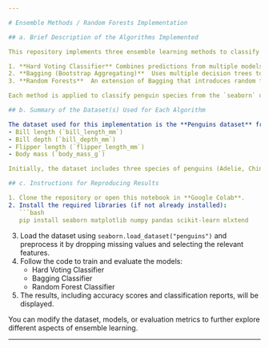 ```yaml
---

# Ensemble Methods / Random Forests Implementation

## a. Brief Description of the Algorithms Implemented

This repository implements three ensemble learning methods to classify penguin species based on physical features. The models evaluated are

1. **Hard Voting Classifier** Combines predictions from multiple models (Logistic Regression, Random Forest, and Support Vector Machine) using majority voting.
2. **Bagging (Bootstrap Aggregating)**  Uses multiple decision trees to reduce variance and improve classification accuracy, particularly with high bias models.
3. **Random Forests**  An extension of Bagging that introduces random feature selection to further reduce variance and prevent overfitting, resulting in a more robust model.

Each method is applied to classify penguin species from the `seaborn` dataset, with a focus on accuracy and comparison between models.

## b. Summary of the Dataset(s) Used for Each Algorithm

The dataset used for this implementation is the **Penguins dataset** from the `seaborn` library. The dataset includes features such as:
- Bill length (`bill_length_mm`)
- Bill depth (`bill_depth_mm`)
- Flipper length (`flipper_length_mm`)
- Body mass (`body_mass_g`)

Initially, the dataset includes three species of penguins (Adelie, Chinstrap, and Gentoo), but only two species (Gentoo and Chinstrap) are used for the classification tasks. The dataset is preprocessed by removing missing values and selecting two or four features for training the models.

## c. Instructions for Reproducing Results

1. Clone the repository or open this notebook in **Google Colab**.
2. Install the required libraries (if not already installed):
   ```bash
   pip install seaborn matplotlib numpy pandas scikit-learn mlxtend
   ```
3. Load the dataset using `seaborn.load_dataset("penguins")` and preprocess it by dropping missing values and selecting the relevant features.
4. Follow the code to train and evaluate the models:
   - Hard Voting Classifier
   - Bagging Classifier
   - Random Forest Classifier
5. The results, including accuracy scores and classification reports, will be displayed.

You can modify the dataset, models, or evaluation metrics to further explore different aspects of ensemble learning.

---
```

